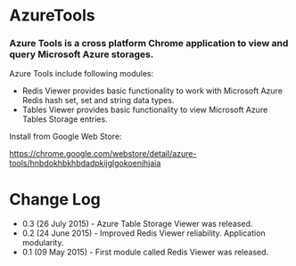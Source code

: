 # AzureTools
### Azure Tools is a cross platform Chrome application to view and query Microsoft Azure storages.

Azure Tools include following modules:

- Redis Viewer provides basic functionality to work with Microsoft Azure Redis hash set, set and string data types.
- Tables Viewer provides basic functionality to view Microsoft Azure Tables Storage entries.


Install from Google Web Store:

https://chrome.google.com/webstore/detail/azure-tools/hnbdokhbkhbdadpkijglgokoenihjaia

# Change Log
- 0.3 (26 July 2015) - Azure Table Storage Viewer was released.
- 0.2 (24 June 2015) - Improved Redis Viewer reliability. Application modularity.
- 0.1 (09 May 2015) - First module called Redis Viewer was released.
